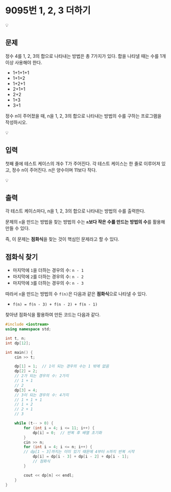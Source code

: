 # 9095번 1, 2, 3 더하기

<aside>
💡

## 문제

정수 4를 1, 2, 3의 합으로 나타내는 방법은 총 7가지가 있다. 합을 나타낼 때는 수를 1개 이상 사용해야 한다.

- 1+1+1+1
- 1+1+2
- 1+2+1
- 2+1+1
- 2+2
- 1+3
- 3+1

정수 n이 주어졌을 때, n을 1, 2, 3의 합으로 나타내는 방법의 수를 구하는 프로그램을 작성하시오.

</aside>

<aside>
💡

## 입력

첫째 줄에 테스트 케이스의 개수 T가 주어진다. 각 테스트 케이스는 한 줄로 이루어져 있고, 정수 n이 주어진다. n은 양수이며 11보다 작다.

</aside>

<aside>
💡

## 출력

각 테스트 케이스마다, n을 1, 2, 3의 합으로 나타내는 방법의 수를 출력한다.

</aside>

문제의 `n`을 만드는 방법을 찾는 방법의 수는 **`n`보다 작은 수를 만드는 방법의 수**를 활용해 만들 수 있다.

즉, 이 문제는 **점화식**을 찾는 것이 핵심인 문제라고 할 수 있다.

<aside>

## 점화식 찾기

- 마지막에 `1`을 더하는 경우의 수: `n - 1`
- 마지막에 `2`를 더하는 경우의 수: `n - 2`
- 마지막에 `3`를 더하는 경우의 수: `n - 3`

따라서 `n`을 만드는 방법의 수 `f(n)`은 다음과 같은 **점화식**으로 나타낼 수 있다.

- `f(n) = f(n - 3) + f(n - 2) + f(n - 1)`
</aside>

찾아낸 점화식을 활용하여 만든 코드는 다음과 같다.

```cpp
#include <iostream>
using namespace std;

int t, n;
int dp[12];

int main() {
	cin >> t;

	dp[1] = 1;	// 1이 되는 경우의 수는 1 밖에 없음
	dp[2] = 2;
	// 2가 되는 경우의 수: 2가지
	// 1 + 1
	// 2
	dp[3] = 4;
	// 3이 되는 경우의 수: 4가지
	// 1 + 1 + 1
	// 1 + 2
	// 2 + 1
	// 3

	while (t-- > 0) {	
		for (int i = 4; i <= 11; i++) {
			dp[i] = 0;	// 반복 후 배열 초기화
		}
		cin >> n;
		for (int i = 4; i <= n; i++) {
		// dp[1 ~ 3]까지는 이미 있기 때문에 4부터 n까지 반복 시작
			dp[i] = dp[i - 3] + dp[i - 2] + dp[i - 1];
			// 점화식
		}

		cout << dp[n] << endl;
	}
}
```
